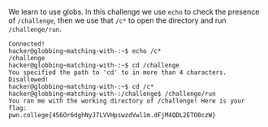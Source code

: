 We learn to use globs. In this challenge we use `echo` to check the presence of `/challenge`, then  we use that `/c*` to open the directory and run `/challenge/run`.
```
Connected!
hacker@globbing~matching-with-:~$ echo /c*
/challenge
hacker@globbing~matching-with-:~$ cd /challenge
You specified the path to 'cd' to in more than 4 characters. Disallowed!
hacker@globbing~matching-with-:~$ cd /c*
hacker@globbing~matching-with-:/challenge$ /challenge/run
You ran me with the working directory of /challenge! Here is your flag:
pwn.college{456Or6dghNyJ7LVVHpswzdVwl1m.dFjM4QDL2ETO0czW}
```
